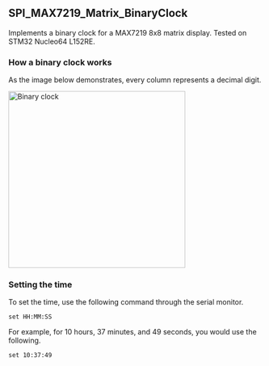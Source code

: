 ## SPI_MAX7219_Matrix_BinaryClock 
Implements a binary clock for a MAX7219 8x8 matrix display. Tested on STM32 Nucleo64 L152RE.

### How a binary clock works
As the image below demonstrates, every column represents a decimal digit.

<a title="Alexander Jones &amp; Eric Pierce, CC BY-SA 3.0 &lt;http://creativecommons.org/licenses/by-sa/3.0/&gt;, via Wikimedia Commons" href="https://commons.wikimedia.org/wiki/File:Binary_clock.png"><img width="350" alt="Binary clock" src="https://upload.wikimedia.org/wikipedia/commons/thumb/7/72/Binary_clock.png/512px-Binary_clock.png?20060605215758"></a>

### Setting the time
To set the time, use the following command through the serial monitor.
```shell
set HH:MM:SS
```
For example, for 10 hours, 37 minutes, and 49 seconds, you would use the following.
```shell
set 10:37:49
```
